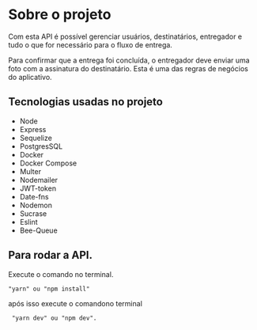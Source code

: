 <h1>Sobre o projeto</h1>

Com esta API é possível gerenciar usuários, destinatários, entregador e tudo o que for necessário para o fluxo de entrega.

Para confirmar que a entrega foi concluída, o entregador deve enviar uma foto com a assinatura do destinatário. Esta é uma das regras de negócios do aplicativo.



<h2>Tecnologias usadas no projeto</h2>
<ul>
  <li>Node</li>
  <li>Express</li>
  <li>Sequelize</li>
  <li>PostgresSQL</li>
  <li>Docker</li>
  <li>Docker Compose</li>
  <li>Multer</li>
  <li>Nodemailer</li>
  <li>JWT-token</li>
  <li>Date-fns</li>
  <li>Nodemon</li>
  <li>Sucrase</li>
  <li>Eslint</li>
  <li>Bee-Queue</li>
</ul>
<h2>Para rodar a API.</h2>

Execute o comando no terminal.
```shell
"yarn" ou "npm install" 
```
após isso execute o comandono terminal
```shell
 "yarn dev" ou "npm dev".
```
